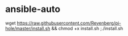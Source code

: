 # ansible-auto
wget https://raw.githubusercontent.com/Revenberg/pi-hole/master/install.sh && chmod +x install.sh ;./install.sh